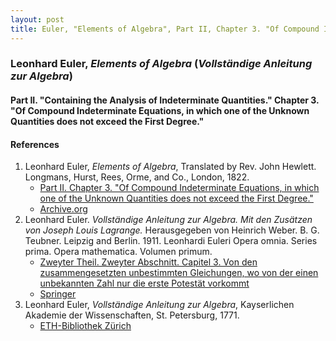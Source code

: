 ```yaml
---
layout: post
title: Euler, "Elements of Algebra", Part II, Chapter 3. "Of Compound Indeterminate Equations, in which one of the Unknown Quantities does not exceed the First Degree."
---
```


### Leonhard Euler, *Elements of Algebra* (*Vollständige Anleitung zur Algebra*)

#### Part II. "Containing the Analysis of Indeterminate Quantities." Chapter 3. "Of Compound Indeterminate Equations, in which one of the Unknown Quantities does not exceed the First Degree."


#### References

1. Leonhard Euler, *Elements of Algebra*, Translated by Rev. John Hewlett. Longmans, Hurst, Rees, Orme, and Co., London, 1822.
    - [Part II. Chapter 3. "Of Compound Indeterminate Equations, in which one of the Unknown Quantities does not exceed the First Degree."](/assets/euler/en/pt-II-3.pdf)
    - [Archive.org](https://archive.org/details/elementsofalgebr00euleuoft/)
2. Leonhard Euler. *Vollständige Anleitung zur Algebra. Mit den Zusätzen von Joseph Louis Lagrange.* Herausgegeben von Heinrich Weber. B. G. Teubner. Leipzig and Berlin. 1911. Leonhardi Euleri Opera omnia. Series prima. Opera mathematica. Volumen primum.
    - [Zweyter Theil. Zweyter Abschnitt. Capitel 3. Von den zusammengesetzten unbestimmten Gleichungen, wo von der einen unbekannten Zahl nur die erste Potestät vorkommt](/assets/euler/de/II-II-3.pdf)
    - [Springer](https://link.springer.com/book/9783764314002)
3. Leonhard Euler, *Vollständige Anleitung zur Algebra*, Kayserlichen Akademie der Wissenschaften, St. Petersburg, 1771.
    - [ETH-Bibliothek Zürich](https://doi.org/10.3931/e-rara-9093)